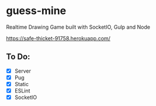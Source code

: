 # guess-mine

Realtime Drawing Game built with SocketIO, Gulp and Node

https://safe-thicket-91758.herokuapp.com/

## To Do:

- [x] Server
- [x] Pug
- [x] Static
- [x] ESLint
- [x] SocketIO
